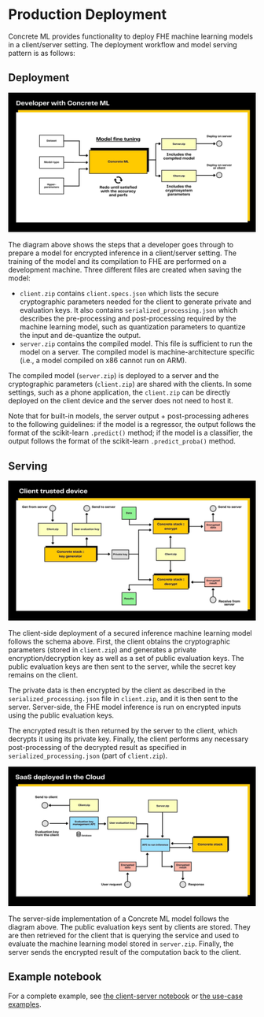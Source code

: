 # Production Deployment

Concrete ML provides functionality to deploy FHE machine learning models in a client/server setting. The deployment workflow and model serving pattern is as follows:

## Deployment

![](../figures/concretemlgraph1.jpg)

The diagram above shows the steps that a developer goes through to prepare a model for encrypted inference in a client/server setting. The training of the model and its compilation to FHE are performed on a development machine. Three different files are created when saving the model:

- `client.zip` contains `client.specs.json` which lists the secure cryptographic parameters needed for the client to generate private and evaluation keys. It also contains `serialized_processing.json` which describes the pre-processing and post-processing required by the machine learning model, such as quantization parameters to quantize the input and de-quantize the output.
- `server.zip` contains the compiled model. This file is sufficient to run the model on a server. The compiled model is machine-architecture specific (i.e., a model compiled on x86 cannot run on ARM).

The compiled model (`server.zip`) is deployed to a server and the cryptographic parameters (`client.zip`) are shared with the clients. In some settings, such as a phone application, the `client.zip` can be directly deployed on the client device and the server does not need to host it.

Note that for built-in models, the server output + post-processing adheres to the following guidelines: if the model is a regressor, the output follows the format of the scikit-learn `.predict()` method; if the model is a classifier, the output follows the format of the scikit-learn `.predict_proba()` method.

## Serving

![](../figures/concretemlgraph3.jpg)

The client-side deployment of a secured inference machine learning model follows the schema above. First, the client obtains the cryptographic parameters (stored in `client.zip`) and generates a private encryption/decryption key as well as a set of public evaluation keys. The public evaluation keys are then sent to the server, while the secret key remains on the client.

The private data is then encrypted by the client as described in the `serialized_processing.json` file in `client.zip`, and it is then sent to the server. Server-side, the FHE model inference is run on encrypted inputs using the public evaluation keys.

The encrypted result is then returned by the server to the client, which decrypts it using its private key. Finally, the client performs any necessary post-processing of the decrypted result as specified in `serialized_processing.json` (part of `client.zip`).

![](../figures/concretemlgraph2.jpg)

The server-side implementation of a Concrete ML model follows the diagram above. The public evaluation keys sent by clients are stored. They are then retrieved for the client that is querying the service and used to evaluate the machine learning model stored in `server.zip`. Finally, the server sends the encrypted result of the computation back to the client.

## Example notebook

For a complete example, see [the client-server notebook](../advanced_examples/ClientServer.ipynb) or [the use-case examples](../../use_case_examples/deployment/).
